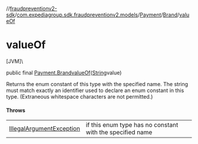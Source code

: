 //[fraudpreventionv2-sdk](../../../../index.md)/[com.expediagroup.sdk.fraudpreventionv2.models](../../index.md)/[Payment](../index.md)/[Brand](index.md)/[valueOf](value-of.md)

# valueOf

[JVM]\

public final [Payment.Brand](index.md)[valueOf](value-of.md)([String](https://docs.oracle.com/javase/8/docs/api/java/lang/String.html)value)

Returns the enum constant of this type with the specified name. The string must match exactly an identifier used to declare an enum constant in this type. (Extraneous whitespace characters are not permitted.)

#### Throws

| | |
|---|---|
| [IllegalArgumentException](https://kotlinlang.org/api/latest/jvm/stdlib/kotlin/-illegal-argument-exception/index.html) | if this enum type has no constant with the specified name |
